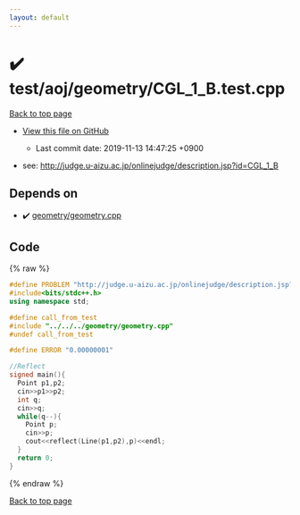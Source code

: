 ```yaml
---
layout: default
---
```


<!-- mathjax config similar to math.stackexchange -->
<script type="text/javascript" async
  src="https://cdnjs.cloudflare.com/ajax/libs/mathjax/2.7.5/MathJax.js?config=TeX-MML-AM_CHTML">
</script>
<script type="text/x-mathjax-config">
  MathJax.Hub.Config({
    TeX: { equationNumbers: { autoNumber: "AMS" }},
    tex2jax: {
      inlineMath: [ ['$','$'] ],
      processEscapes: true
    },
    "HTML-CSS": { matchFontHeight: false },
    displayAlign: "left",
    displayIndent: "2em"
  });
</script>

<script type="text/javascript" src="https://cdnjs.cloudflare.com/ajax/libs/jquery/3.4.1/jquery.min.js"></script>
<script src="https://cdn.jsdelivr.net/npm/jquery-balloon-js@1.1.2/jquery.balloon.min.js" integrity="sha256-ZEYs9VrgAeNuPvs15E39OsyOJaIkXEEt10fzxJ20+2I=" crossorigin="anonymous"></script>
<script type="text/javascript" src="../../../../assets/js/copy-button.js"></script>
<link rel="stylesheet" href="../../../../assets/css/copy-button.css" />


# :heavy_check_mark: test/aoj/geometry/CGL_1_B.test.cpp

<a href="../../../../index.html">Back to top page</a>

* <a href="{{ site.github.repository_url }}/blob/master/test/aoj/geometry/CGL_1_B.test.cpp">View this file on GitHub</a>
    - Last commit date: 2019-11-13 14:47:25 +0900


* see: <a href="http://judge.u-aizu.ac.jp/onlinejudge/description.jsp?id=CGL_1_B">http://judge.u-aizu.ac.jp/onlinejudge/description.jsp?id=CGL_1_B</a>


## Depends on

* :heavy_check_mark: <a href="../../../../library/geometry/geometry.cpp.html">geometry/geometry.cpp</a>


## Code

<a id="unbundled"></a>
{% raw %}
```cpp
#define PROBLEM "http://judge.u-aizu.ac.jp/onlinejudge/description.jsp?id=CGL_1_B"
#include<bits/stdc++.h>
using namespace std;

#define call_from_test
#include "../../../geometry/geometry.cpp"
#undef call_from_test

#define ERROR "0.00000001"

//Reflect
signed main(){
  Point p1,p2;
  cin>>p1>>p2;
  int q;
  cin>>q;
  while(q--){
    Point p;
    cin>>p;
    cout<<reflect(Line(p1,p2),p)<<endl;
  }
  return 0;
}

```
{% endraw %}

<a href="../../../../index.html">Back to top page</a>

